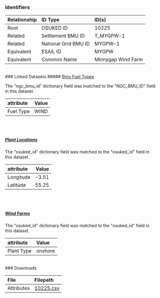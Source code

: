 ### Identifiers

| Relationship   | ID Type              | ID(s)              |
|:---------------|:---------------------|:-------------------|
| Root           | OSUKED ID            | 10225              |
| Related        | Settlement BMU ID    | T_MYGPW-1          |
| Related        | National Grid BMU ID | MYGPW-1            |
| Equivalent     | ESAIL ID             | MYGPW              |
| Equivalent     | Common Name          | Minnygap Wind Farm |

<br>
### Linked Datasets
##### <a href="https://osuked.github.io/Power-Station-Dictionary/datasets/bmu-fuel-types">Bmu Fuel Types</a>



The "ngc_bmu_id" dictionary field was matched to the "NGC_BMU_ID" field in this dataset.

| attribute   | Value   |
|:------------|:--------|
| Fuel Type   | WIND    |

<br><br>
##### <a href="https://osuked.github.io/Power-Station-Dictionary/datasets/plant-locations">Plant Locations</a>



The "osuked_id" dictionary field was matched to the "osuked_id" field in this dataset.

| attribute   |   Value |
|:------------|--------:|
| Longitude   |   -3.51 |
| Latitude    |   55.25 |

<br><br>
##### <a href="https://osuked.github.io/Power-Station-Dictionary/datasets/wind-farms">Wind Farms</a>



The "osuked_id" dictionary field was matched to the "osuked_id" field in this dataset.

| attribute   | Value   |
|:------------|:--------|
| Plant Type  | onshore |


<br>
### Downloads


| File       | Filepath                                                                              |
|:-----------|:--------------------------------------------------------------------------------------|
| Attributes | [10225.csv](https://osuked.github.io/Power-Station-Dictionary/object_attrs/10225.csv) |
